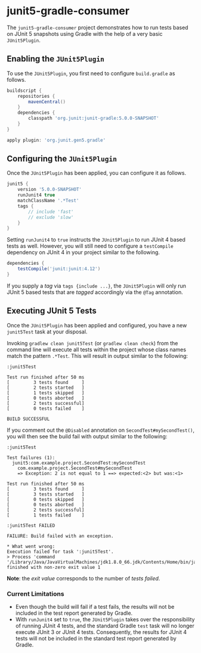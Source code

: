 # junit5-gradle-consumer

The `junit5-gradle-consumer` project demonstrates how to run tests based on
JUnit 5 snapshots using Gradle with the help of a very basic `JUnit5Plugin`.

## Enabling the `JUnit5Plugin`

To use the `JUnit5Plugin`, you first need to configure `build.gradle` as follows.

```groovy
buildscript {
	repositories {
		mavenCentral()
	}
	dependencies {
		classpath 'org.junit:junit-gradle:5.0.0-SNAPSHOT'
	}
}

apply plugin: 'org.junit.gen5.gradle'
```

## Configuring the `JUnit5Plugin`

Once the `JUnit5Plugin` has been applied, you can configure it as follows.

```groovy
junit5 {
	version '5.0.0-SNAPSHOT'
	runJunit4 true
	matchClassName '.*Test'
	tags {
		// include 'fast'
		// exclude 'slow'
	}
}

```

Setting `runJunit4` to `true` instructs the `JUnit5Plugin` to run JUnit 4
based tests as well. However, you will still need to configure a
`testCompile` dependency on JUnit 4 in your project similar to the following.

```groovy
dependencies {
	testCompile('junit:junit:4.12')
}
```

If you supply a _tag_ via `tags {include ...}`, the `JUnit5Plugin`
will only run JUnit 5 based tests that are _tagged_ accordingly via the `@Tag`
annotation.

## Executing JUnit 5 Tests

Once the `JUnit5Plugin` has been applied and configured, you have a new
`junit5Test` task at your disposal.

Invoking `gradlew clean junit5Test` (or `gradlew clean check`) from the
command line will execute all tests within the project whose class names
match the pattern `.*Test`. This will result in output similar to the
following:

```
:junit5Test

Test run finished after 50 ms
[         3 tests found     ]
[         2 tests started   ]
[         1 tests skipped   ]
[         0 tests aborted   ]
[         2 tests successful]
[         0 tests failed    ]

BUILD SUCCESSFUL
```

If you comment out the `@Disabled` annotation on `SecondTest#mySecondTest()`, you
will then see the build fail with output similar to the following:

```
:junit5Test

Test failures (1):
  junit5:com.example.project.SecondTest:mySecondTest
    com.example.project.SecondTest#mySecondTest
    => Exception: 2 is not equal to 1 ==> expected:<2> but was:<1>

Test run finished after 50 ms
[         3 tests found     ]
[         3 tests started   ]
[         0 tests skipped   ]
[         0 tests aborted   ]
[         2 tests successful]
[         1 tests failed    ]

:junit5Test FAILED

FAILURE: Build failed with an exception.

* What went wrong:
Execution failed for task ':junit5Test'.
> Process 'command '/Library/Java/JavaVirtualMachines/jdk1.8.0_66.jdk/Contents/Home/bin/java'' finished with non-zero exit value 1
```

**Note**: the _exit value_ corresponds to the number of _tests failed_.

### Current Limitations

- Even though the build will fail if a test fails, the results will not
  be included in the test report generated by Gradle.
- With `runJunit4` set to `true`, the `JUnit5Plugin` takes over the
  responsibility of running JUnit 4 tests, and the standard Gradle `test`
  task will no longer execute JUnit 3 or JUnit 4 tests. Consequently, the
  results for JUnit 4 tests will not be included in the standard test report
  generated by Gradle.
